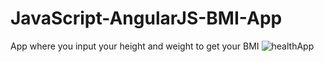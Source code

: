 # JavaScript-AngularJS-BMI-App
App where you input your height and weight to get your BMI
![healthApp](https://user-images.githubusercontent.com/64910289/125197368-28e8c700-e27f-11eb-8a48-0017594a834f.png)

